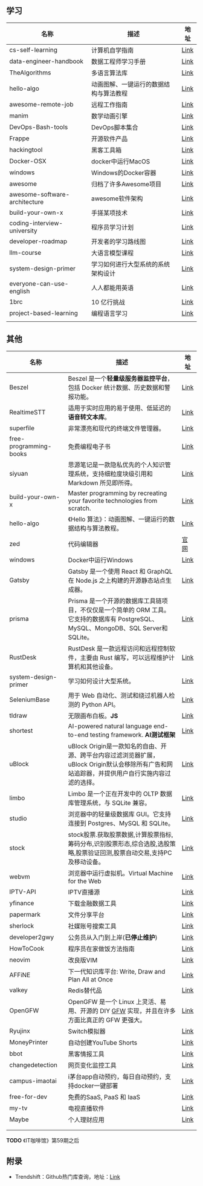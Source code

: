 

## 学习

| 名称                            | 描述                  | 地址                                                                    |
| ----------------------------- | ------------------- | --------------------------------------------------------------------- |
| cs-self-learning              | 计算机自学指南             | [Link](https://github.com/PKUFlyingPig/cs-self-learning)              |
| data-engineer-handbook        | 数据工程师学习手册           | [Link](https://github.com/DataExpert-io/data-engineer-handbook)       |
| TheAlgorithms                 | 多语言算法库              | [Link](https://github.com/TheAlgorithms)                              |
| hello-algo                    | 动画图解、一键运行的数据结构与算法教程 | [Link](https://github.com/krahets/hello-algo)                         |
| awesome-remote-job            | 远程工作指南              | [Link](https://github.com/lukasz-madon/awesome-remote-job)            |
| manim                         | 数学动画引擎              | [Link](https://github.com/ManimCommunity/manim)                       |
| DevOps-Bash-tools             | DevOps脚本集合          | [Link](https://github.com/HariSekhon/DevOps-Bash-tools)               |
| Frappe                        | 开源软件产品              | [Link](https://github.com/frappe)                                     |
| hackingtool                   | 黑客工具箱               | [Link](https://github.com/Z4nzu/hackingtool)                          |
| Docker-OSX                    | docker中运行MacOS      | [Link](https://github.com/sickcodes/Docker-OSX)                       |
| windows                       | Windows的Docker容器    | [Link](https://github.com/dockur/windows)                             |
| awesome                       | 归档了许多Awesome项目      | [Link](https://github.com/sindresorhus/awesome)                       |
| awesome-software-architecture | awesome软件架构         | [Link](https://github.com/mehdihadeli/awesome-software-architecture)  |
| build-your-own-x              | 手搓某项技术              | [Link](https://github.com/codecrafters-io/build-your-own-x)           |
| coding-interview-university   | 程序员学习计划             | [Link](https://github.com/jwasham/coding-interview-university)        |
| developer-roadmap             | 开发者的学习路线图           | [Link](https://github.com/kamranahmedse/developer-roadmap)            |
| llm-course                    | 大语言模型课程             | [Link](https://github.com/mlabonne/llm-course)                        |
| system-design-primer          | 学习如何进行大型系统的系统架构设计   | [Link](https://github.com/donnemartin/system-design-primer)           |
| everyone-can-use-english      | 人人都能用英语             | [Link](https://github.com/xiaolai/everyone-can-use-english)           |
| 1brc                          | 10 亿行挑战             | [Link](https://github.com/gunnarmorling/1brc)                         |
| project-based-learning        | 编程语言学习              | [Link](https://github.com/practical-tutorials/project-based-learning) |
|                               |                     |                                                                       |

## 其他

| 名称                     | 描述                                                                                                                                 | 地址                                                                |
| ---------------------- | ---------------------------------------------------------------------------------------------------------------------------------- | ----------------------------------------------------------------- |
| Beszel                 | Beszel 是一个**轻量级服务器监控平台**，包括 Docker 统计数据、历史数据和警报功能。                                                                                 | [Link](https://github.com/henrygd/beszel)                         |
| RealtimeSTT            | 适用于实时应用的易于使用、低延迟的**语音转文本库**。                                                                                                       | [Link](https://github.com/KoljaB/RealtimeSTT)                     |
| superfile              | 非常漂亮和现代的终端文件管理器。                                                                                                                   | [Link](https://github.com/yorukot/superfile)                      |
| free-programming-books | 免费编程电子书                                                                                                                            | [Link](https://github.com/EbookFoundation/free-programming-books) |
| siyuan                 | 思源笔记是一款隐私优先的个人知识管理系统，支持细粒度块级引用和 Markdown 所见即所得。                                                                                    | [Link](https://github.com/siyuan-note/siyuan)                     |
| build-your-own-x       | Master programming by recreating your favorite technologies from scratch.                                                          | [Link](https://github.com/codecrafters-io/build-your-own-x)       |
| hello-algo             | 《Hello 算法》：动画图解、一键运行的数据结构与算法教程。                                                                                                    | [Link](https://github.com/krahets/hello-algo)                     |
| zed                    | 代码编辑器                                                                                                                              | [官网](https://zed.dev/)                                            |
| windows                | Docker中运行Windows                                                                                                                   | [Link](https://github.com/dockur/windows)                         |
| Gatsby                 | Gatsby 是一个使用 React 和 GraphQL 在 Node.js 之上构建的开源静态站点生成器。                                                                             | [Link](https://github.com/gatsbyjs/gatsby)                        |
| prisma                 | Prisma 是一个开源的数据库工具链项目，不仅仅是一个简单的 ORM 工具。它支持的数据库有 PostgreSQL、MySQL、MongoDB、SQL Server和SQLite。                                        | [Link](https://github.com/prisma/prisma)                          |
| RustDesk               | RustDesk 是一款远程访问和远程控制软件，主要由 Rust 编写，可以远程维护计算机和其他设备。                                                                                | [Link](https://github.com/rustdesk/rustdesk)                      |
| system-design-primer   | 学习如何设计大型系统。                                                                                                                        | [Link](https://github.com/donnemartin/system-design-primer)       |
| SeleniumBase           | 用于 Web 自动化、测试和绕过机器人检测的 Python API。                                                                                                 | [Link](https://github.com/seleniumbase/SeleniumBase)              |
| tldraw                 | 无限画布白板。**JS**                                                                                                                      | [Link](https://github.com/tldraw/tldraw)                          |
| shortest               | AI-powered natural language end-to-end testing framework. **AI测试框架**                                                               | [Link](https://github.com/anti-work/shortest)                     |
| uBlock                 | uBlock Origin是一款知名的自由、开源、跨平台内容过滤浏览器扩展，uBlock Origin默认会移除所有广告和网站追踪器，并提供用户自行实施内容过滤的选择。                                               | [Link](https://github.com/gorhill/uBlock)                         |
| limbo                  | Limbo 是一个正在开发中的 OLTP 数据库管理系统，与 SQLite 兼容。                                                                                          | [Link](https://github.com/tursodatabase/limbo)                    |
| studio                 | 浏览器中的轻量级数据库 GUI。它支持连接到 Postgres、MySQL 和 SQLite。                                                                                    | [Link](https://github.com/outerbase/studio)                       |
| stock                  | stock股票.获取股票数据,计算股票指标,筹码分布,识别股票形态,综合选股,选股策略,股票验证回测,股票自动交易,支持PC及移动设备。                                                               | [Link](https://github.com/myhhub/stock)                           |
| webvm                  | 浏览器中运行虚拟机。Virtual Machine for the Web                                                                                              | [Link](https://github.com/leaningtech/webvm)                      |
| IPTV-API               | IPTV直播源                                                                                                                            | [Link](https://github.com/Guovin/TV)                              |
| yfinance               | 下载金融数据工具                                                                                                                           | [Link](https://github.com/ranaroussi/yfinance)                    |
| papermark              | 文件分享平台                                                                                                                             | [Link](https://github.com/mfts/papermark)                         |
| sherlock               | 社媒账号搜索工具                                                                                                                           | [Link](https://github.com/sherlock-project/sherlock)              |
| developer2gwy          | 公务员从入门到上岸(**已停止维护**)                                                                                                               | [Link](https://github.com/miss-mumu/developer2gwy)                |
| HowToCook              | 程序员在家做饭方法指南                                                                                                                        | [Link](https://github.com/Anduin2017/HowToCook)                   |
| neovim                 | 改良版VIM                                                                                                                             | [Link](https://github.com/neovim/neovim)                          |
| AFFiNE                 | 下一代知识库平台: Write, Draw and Plan All at Once                                                                                         | [Link](https://github.com/toeverything/AFFiNE)                    |
| valkey                 | Redis替代品                                                                                                                           | [Link](https://github.com/valkey-io/valkey)                       |
| OpenGFW                | OpenGFW 是一个 Linux 上灵活、易用、开源的 DIY [GFW](https://zh.wikipedia.org/wiki/%E9%98%B2%E7%81%AB%E9%95%BF%E5%9F%8E) 实现，并且在许多方面比真正的 GFW 更强大。 | [Link](https://github.com/apernet/OpenGFW)                        |
| Ryujinx                | Switch模拟器                                                                                                                          | [Link](https://github.com/Ryubing/Ryujinx)                        |
| MoneyPrinter           | 自动创建YouTube Shorts                                                                                                                 | [Link](https://github.com/FujiwaraChoki/MoneyPrinter)             |
| bbot                   | 黑客情报工具                                                                                                                             | [Link](https://github.com/blacklanternsecurity/bbot)              |
| changedetection        | 网页变化监控工具                                                                                                                           | [Link](https://github.com/dgtlmoon/changedetection.io)            |
| campus-imaotai         | i茅台app自动预约，每日自动预约，支持docker一键部署                                                                                                     | [Link](https://github.com/oddfar/campus-imaotai)                  |
| free-for-dev           | 免费的SaaS, PaaS 和 IaaS                                                                                                               | [Link](https://github.com/ripienaar/free-for-dev)                 |
| my-tv                  | 电视直播软件                                                                                                                             | [Link](https://github.com/lizongying/my-tv)                       |
| Maybe                  | 个人理财应用                                                                                                                             | [Link](https://github.com/maybe-finance/maybe)                    |
|                        |                                                                                                                                    |                                                                   |
|                        |                                                                                                                                    |                                                                   |

**TODO** 《IT咖啡馆》第59期之后

## 附录

- Trendshift：Github热门库查询，地址：[Link](https://trendshift.io/)
